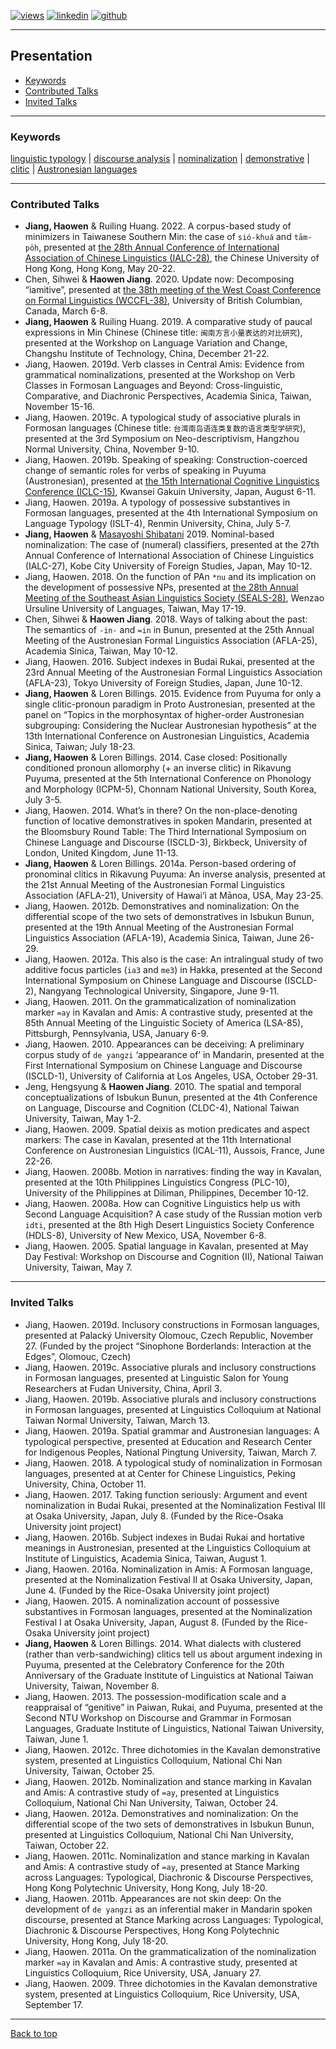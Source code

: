 [![views](https://hits.seeyoufarm.com/api/count/incr/badge.svg?url=https%3A%2F%2Fgithub.com%2Fhoward-haowen%2Fhoward-haowen.github.io&count_bg=%2367E805&title_bg=%23555555&icon=grav.svg&icon_color=%2367E805&title=Visitors&edge_flat=false)](https://hits.seeyoufarm.com) [![linkedin](https://img.shields.io/badge/View-My_LinkedIn-0A66C2?style=flat&logo=linkedin&logoColor=white)](https://www.linkedin.com/in/haowen-jiang-phd-16242074/) [![github](https://img.shields.io/badge/View_My_GitHub-181717?style=flat-square&logo=github&logoColor=white)](https://github.com/howard-haowen)  

---
## Presentation
- [Keywords](#keywords)
- [Contributed Talks](#contributed-talks)
- [Invited Talks](#invited-talks)

---
### Keywords
[linguistic typology](https://en.wikipedia.org/wiki/Linguistic_typology) | [discourse analysis](https://en.wikipedia.org/wiki/Discourse_analysis) | [nominalization](https://en.wikipedia.org/wiki/Nominalization) | [demonstrative](https://en.wikipedia.org/wiki/Demonstrative) | [clitic](https://en.wikipedia.org/wiki/Clitic)  | [Austronesian languages](https://en.wikipedia.org/wiki/Austronesian_languages)   

---
### Contributed Talks
- **Jiang, Haowen** & Ruiling Huang. 2022. A corpus-based study of minimizers in Taiwanese Southern Min: the case of `sió-khuá` and `tām-po̍h`, presented at [the 28th Annual Conference of International Association of Chinese Linguistics (IALC-28)](http://ling.cuhk.edu.hk/iacl28/index.php), the Chinese University of Hong Kong, Hong Kong, May 20-22.
- Chen, Sihwei & **Haowen Jiang**. 2020. Update now: Decomposing “iamitive”, presented at [the 38th meeting of the West Coast Conference on Formal Linguistics (WCCFL-38)](https://open.library.ubc.ca/search?q=*&p=0&sort=3&view=0&circle=n&dBegin=&dEnd=&c=1&collection=73804), University of British Columbian, Canada, March 6-8.
- **Jiang, Haowen** & Ruiling Huang. 2019. A comparative study of paucal expressions in Min Chinese (Chinese title: `闽南方言小量表达的对比研究`), presented at the Workshop on Language Variation and Change, Changshu Institute of Technology, China, December 21-22.
- Jiang, Haowen. 2019d. Verb classes in Central Amis: Evidence from grammatical nominalizations, presented at the Workshop on Verb Classes in Formosan Languages and Beyond: Cross-linguistic, Comparative, and Diachronic Perspectives, Academia Sinica, Taiwan, November 15-16.
- Jiang, Haowen. 2019c. A typological study of associative plurals in Formosan languages (Chinese title: `台湾南岛语连类复数的语言类型学研究`), presented at the 3rd Symposium on Neo-descriptivism, Hangzhou Normal University, China, November 9-10.
- Jiang, Haowen. 2019b. Speaking of speaking: Construction-coerced change of semantic roles for verbs of speaking in Puyuma (Austronesian), presented at [the 15th International Cognitive Linguistics Conference (ICLC-15)](https://iclc2019.site/), Kwansei Gakuin University, Japan, August 6-11.
- Jiang, Haowen. 2019a. A typology of possessive substantives in Formosan languages, presented at the 4th International Symposium on Language Typology (ISLT-4), Renmin University, China, July 5-7.
- **Jiang, Haowen** & [Masayoshi Shibatani](https://scholar.google.com/citations?user=SddJVDgAAAAJ&hl=en) 2019. Nominal-based nominalization: The case of (numeral) classifiers, presented at the 27th Annual Conference of International Association of Chinese Linguistics (IALC-27), Kobe City University of Foreign Studies, Japan, May 10-12.
- Jiang, Haowen. 2018. On the function of PAn `*nu` and its implication on the development of possessive NPs, presented at [the 28th Annual Meeting of the Southeast Asian Linguistics Society (SEALS-28)](https://sealsxxviii.wixsite.com/seals28), Wenzao Ursuline University of Languages, Taiwan, May 17-19.
- Chen, Sihwei & **Haowen Jiang**. 2018. Ways of talking about the past: The semantics of `-in-` and `=in` in Bunun, presented at the 25th Annual Meeting of the Austronesian Formal Linguistics Association (AFLA-25), Academia Sinica, Taiwan, May 10-12.
- Jiang, Haowen. 2016. Subject indexes in Budai Rukai, presented at the 23rd Annual Meeting of the Austronesian Formal Linguistics Association (AFLA-23), Tokyo University of Foreign Studies, Japan, June 10-12.
- **Jiang, Haowen** & Loren Billings. 2015. Evidence from Puyuma for only a single clitic-pronoun paradigm in Proto Austronesian, presented at the panel on “Topics in the morphosyntax of higher-order Austronesian subgrouping: Considering the Nuclear Austronesian hypothesis” at the 13th International Conference on Austronesian Linguistics, Academia Sinica, Taiwan; July 18-23.
- **Jiang, Haowen** & Loren Billings. 2014. Case closed: Positionally conditioned pronoun allomorphy (+ an inverse clitic) in Rikavung Puyuma, presented at the 5th International Conference on Phonology and Morphology (ICPM-5), Chonnam National University, South Korea, July 3-5.
- Jiang, Haowen. 2014. What’s in there? On the non-place-denoting function of locative demonstratives in spoken Mandarin, presented at the Bloomsbury Round Table: The Third International Symposium on Chinese Language and Discourse (ISCLD-3), Birkbeck, University of London, United Kingdom, June 11-13.
- **Jiang, Haowen** & Loren Billings. 2014a. Person-based ordering of pronominal clitics in Rikavung Puyuma: An inverse analysis, presented at the 21st Annual Meeting of the Austronesian Formal Linguistics Association (AFLA-21), University of Hawai‘i at Mānoa, USA, May 23-25.
- Jiang, Haowen. 2012b. Demonstratives and nominalization: On the differential scope of the two sets of demonstratives in Isbukun Bunun, presented at the 19th Annual Meeting of the Austronesian Formal Linguistics Association (AFLA-19), Academia Sinica, Taiwan, June 26-29. 
- Jiang, Haowen. 2012a. This also is the case: An intralingual study of two additive focus particles (`ia3` and `me3`) in Hakka, presented at the Second International Symposium on Chinese Language and Discourse (ISCLD-2), Nangyang Technological University, Singapore, June 9-11.
- Jiang, Haowen. 2011. On the grammaticalization of nominalization marker `=ay` in Kavalan and Amis: A contrastive study, presented at the 85th Annual Meeting of the Linguistic Society of America (LSA-85), Pittsburgh, Pennsylvania, USA, January 6-9.
- Jiang, Haowen. 2010. Appearances can be deceiving: A preliminary corpus study of `de yangzi` ‘appearance of’ in Mandarin, presented at the First International Symposium on Chinese Language and Discourse (ISCLD-1), University of California at Los Angeles, USA, October 29-31. 
- Jeng, Hengsyung & **Haowen Jiang**. 2010. The spatial and temporal conceptualizations of Isbukun Bunun, presented at the 4th Conference on Language, Discourse and Cognition (CLDC-4), National Taiwan University, Taiwan, May 1-2. 
- Jiang, Haowen. 2009. Spatial deixis as motion predicates and aspect markers: The case in Kavalan, presented at the 11th International Conference on Austronesian Linguistics (ICAL-11), Aussois, France, June 22-26. 
- Jiang, Haowen. 2008b. Motion in narratives: finding the way in Kavalan, presented at the 10th Philippines Linguistics Congress (PLC-10), University of the Philippines at Diliman, Philippines, December 10-12.  
- Jiang, Haowen. 2008a. How can Cognitive Linguistics help us with Second Language Acquisition? A case study of the Russian motion verb `idti`, presented at the 8th High Desert Linguistics Society Conference (HDLS-8), University of New Mexico, USA, November 6-8.
- Jiang, Haowen. 2005. Spatial language in Kavalan, presented at May Day Festival: Workshop on Discourse and Cognition (II), National Taiwan University, Taiwan, May 7.

---
### Invited Talks
- Jiang, Haowen. 2019d. Inclusory constructions in Formosan languages, presented at Palacký University Olomouc, Czech Republic, November 27. (Funded by the project “Sinophone Borderlands: Interaction at the Edges”, Olomouc, Czech)
- Jiang, Haowen. 2019c. Associative plurals and inclusory constructions in Formosan languages, presented at Linguistic Salon for Young Researchers at Fudan University, China, April 3. 
- Jiang, Haowen. 2019b. Associative plurals and inclusory constructions in Formosan languages, presented at Linguistics Colloquium at National Taiwan Normal University, Taiwan, March 13. 
- Jiang, Haowen. 2019a. Spatial grammar and Austronesian languages: A typological perspective, presented at Education and Research Center for Indigenous Peoples, National Pingtung University, Taiwan, March 7. 
- Jiang, Haowen. 2018. A typological study of nominalization in Formosan languages, presented at at Center for Chinese Linguistics, Peking University, China, October 11. 
- Jiang, Haowen. 2017. Taking function seriously: Argument and event nominalization in Budai Rukai, presented at the Nominalization Festival III at Osaka University, Japan, July 8. (Funded by the Rice-Osaka University joint project)
- Jiang, Haowen. 2016b. Subject indexes in Budai Rukai and hortative meanings in Austronesian, presented at the Linguistics Colloquium at Institute of Linguistics, Academia Sinica, Taiwan, August 1.
- Jiang, Haowen. 2016a. Nominalization in Amis: A Formosan language, presented at the Nominalization Festival II at Osaka University, Japan, June 4. (Funded by the Rice-Osaka University joint project)
- Jiang, Haowen. 2015. A nominalization account of possessive substantives in Formosan languages, presented at the Nominalization Festival I at Osaka University, Japan, August 8. (Funded by the Rice-Osaka University joint project)
- **Jiang, Haowen** & Loren Billings. 2014. What dialects with clustered (rather than verb-sandwiching) clitics tell us about argument indexing in Puyuma, presented at the Celebratory Conference for the 20th Anniversary of the Graduate Institute of Linguistics at National Taiwan University, Taiwan, November 8.
- Jiang, Haowen. 2013. The possession-modification scale and a reappraisal of “genitive” in Paiwan, Rukai, and Puyuma, presented at the Second NTU Workshop on Discourse and Grammar in Formosan Languages, Graduate Institute of Linguistics, National Taiwan University, Taiwan, June 1.
- Jiang, Haowen. 2012c. Three dichotomies in the Kavalan demonstrative system, presented at Linguistics Colloquium, National Chi Nan University, Taiwan, October 25.
- Jiang, Haowen. 2012b. Nominalization and stance marking in Kavalan and Amis: A contrastive study of `=ay`, presented at Linguistics Colloquium, National Chi Nan University, Taiwan, October 24.
- Jiang, Haowen. 2012a. Demonstratives and nominalization: On the differential scope of the two sets of demonstratives in Isbukun Bunun, presented at Linguistics Colloquium, National Chi Nan University, Taiwan, October 22.
- Jiang, Haowen. 2011c. Nominalization and stance marking in Kavalan and Amis: A contrastive study of `=ay`, presented at Stance Marking across Languages: Typological, Diachronic & Discourse Perspectives, Hong Kong Polytechnic University, Hong Kong, July 18-20.
- Jiang, Haowen. 2011b. Appearances are not skin deep: On the development of `de yangzi` as an inferential maker in Mandarin spoken discourse, presented at Stance Marking across Languages: Typological, Diachronic & Discourse Perspectives, Hong Kong Polytechnic University, Hong Kong, July 18-20.
- Jiang, Haowen. 2011a. On the grammaticalization of the nominalization marker `=ay` in Kavalan and Amis: A contrastive study, presented at Linguistics Colloquium, Rice University, USA, January 27.
- Jiang, Haowen. 2009. Three dichotomies in the Kavalan demonstrative system, presented at Linguistics Colloquium, Rice University, USA, September 17.

---
[Back to top](#)
<!-- p style="font-size:11px">Page template forked from <a href="https://github.com/evanca/quick-portfolio">evanca</a></p> -->
<!-- Remove above link if you don't want to attibute -->
